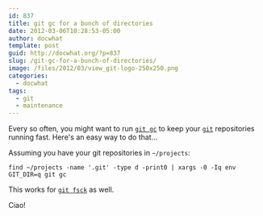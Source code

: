 ```yaml
---
id: 837
title: git gc for a bunch of directories
date: 2012-03-06T10:28:53-05:00
author: docwhat
template: post
guid: http://docwhat.org/?p=837
slug: /git-gc-for-a-bunch-of-directories/
image: /files/2012/03/view_git-logo-250x250.png
categories:
  - docwhat
tags:
  - git
  - maintenance
---
```

<p>Every so often, you might want to run <a href="http://stackoverflow.com/questions/55729/how-often-should-you-use-git-gc"><code>git gc</code></a> to keep your <a href="http://git-scm.com/"><code>git</code></a> repositories running fast.  Here's an easy way to do that...</p>

<p>Assuming you have your git repositories in <code>~/projects</code>:</p>

<pre><code>find ~/projects -name '.git' -type d -print0 | xargs -0 -Iq env GIT_DIR=q git gc
</code></pre>

<p>This works for <a href="http://book.git-scm.com/4_maintaining_git.html"><code>git fsck</code></a> as well.</p>

<p>Ciao!</p>
